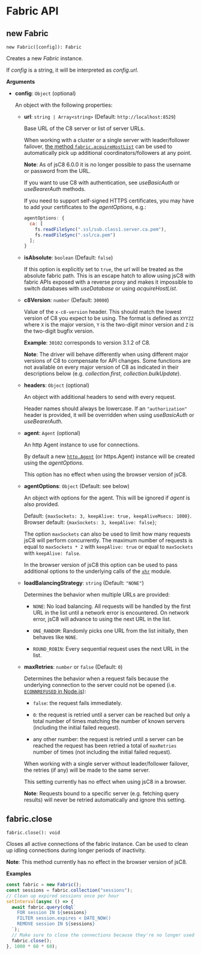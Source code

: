 # Fabric API

## new Fabric

`new Fabric([config]): Fabric`

Creates a new _Fabric_ instance.

If _config_ is a string, it will be interpreted as _config.url_.

**Arguments**

- **config**: `Object` (optional)

  An object with the following properties:

  - **url**: `string | Array<string>` (Default: `http://localhost:8529`)

    Base URL of the C8 server or list of server URLs.

    When working with a cluster or a single server with leader/follower failover,
    [the method `fabric.acquireHostList`](DatabaseManipulation.md#databaseacquirehostlist)
    can be used to automatically pick up additional coordinators/followers at
    any point.

    **Note**: As of jsC8 6.0.0 it is no longer possible to pass
    the username or password from the URL.

    If you want to use C8 with authentication, see
    _useBasicAuth_ or _useBearerAuth_ methods.

    If you need to support self-signed HTTPS certificates, you may have to add
    your certificates to the _agentOptions_, e.g.:

    ```js
    agentOptions: {
      ca: [
        fs.readFileSync(".ssl/sub.class1.server.ca.pem"),
        fs.readFileSync(".ssl/ca.pem")
      ];
    }
    ```

  - **isAbsolute**: `boolean` (Default: `false`)

    If this option is explicitly set to `true`, the _url_ will be treated as the
    absolute fabric path. This is an escape hatch to allow using jsC8 with
    fabric APIs exposed with a reverse proxy and makes it impossible to switch
    databases with _useDatabase_ or using _acquireHostList_.

  - **c8Version**: `number` (Default: `30000`)

    Value of the `x-c8-version` header. This should match the lowest
    version of C8 you expect to be using. The format is defined as
    `XYYZZ` where `X` is the major version, `Y` is the two-digit minor version
    and `Z` is the two-digit bugfix version.

    **Example**: `30102` corresponds to version 3.1.2 of C8.

    **Note**: The driver will behave differently when using different major
    versions of C8 to compensate for API changes. Some functions are
    not available on every major version of C8 as indicated in their
    descriptions below (e.g. _collection.first_, _collection.bulkUpdate_).

  - **headers**: `Object` (optional)

    An object with additional headers to send with every request.

    Header names should always be lowercase. If an `"authorization"` header is
    provided, it will be overridden when using _useBasicAuth_ or _useBearerAuth_.

  - **agent**: `Agent` (optional)

    An http Agent instance to use for connections.

    By default a new
    [`http.Agent`](https://nodejs.org/api/http.html#http_new_agent_options) (or
    https.Agent) instance will be created using the _agentOptions_.

    This option has no effect when using the browser version of jsC8.

  - **agentOptions**: `Object` (Default: see below)

    An object with options for the agent. This will be ignored if _agent_ is
    also provided.

    Default: `{maxSockets: 3, keepAlive: true, keepAliveMsecs: 1000}`.
    Browser default: `{maxSockets: 3, keepAlive: false}`;

    The option `maxSockets` can also be used to limit how many requests
    jsC8 will perform concurrently. The maximum number of requests is
    equal to `maxSockets * 2` with `keepAlive: true` or
    equal to `maxSockets` with `keepAlive: false`.

    In the browser version of jsC8 this option can be used to pass
    additional options to the underlying calls of the
    [`xhr`](https://www.npmjs.com/package/xhr) module.

  - **loadBalancingStrategy**: `string` (Default: `"NONE"`)

    Determines the behavior when multiple URLs are provided:

    - `NONE`: No load balancing. All requests will be handled by the first
      URL in the list until a network error is encountered. On network error,
      jsC8 will advance to using the next URL in the list.

    - `ONE_RANDOM`: Randomly picks one URL from the list initially, then
      behaves like `NONE`.

    - `ROUND_ROBIN`: Every sequential request uses the next URL in the list.

  - **maxRetries**: `number` or `false` (Default: `0`)

    Determines the behavior when a request fails because the underlying
    connection to the server could not be opened
    (i.e. [`ECONNREFUSED` in Node.js](https://nodejs.org/api/errors.html#errors_common_system_errors)):

    - `false`: the request fails immediately.

    - `0`: the request is retried until a server can be reached but only a
      total number of times matching the number of known servers (including
      the initial failed request).

    - any other number: the request is retried until a server can be reached
      the request has been retried a total of `maxRetries` number of times
      (not including the initial failed request).

    When working with a single server without leader/follower failover, the
    retries (if any) will be made to the same server.

    This setting currently has no effect when using jsC8 in a browser.

    **Note**: Requests bound to a specific server (e.g. fetching query results)
    will never be retried automatically and ignore this setting.

## fabric.close

`fabric.close(): void`

Closes all active connections of the fabric instance.
Can be used to clean up idling connections during longer periods of inactivity.

**Note**: This method currently has no effect in the browser version of jsC8.

**Examples**

```js
const fabric = new Fabric();
const sessions = fabric.collection("sessions");
// Clean up expired sessions once per hour
setInterval(async () => {
  await fabric.query(c8ql`
    FOR session IN ${sessions}
    FILTER session.expires < DATE_NOW()
    REMOVE session IN ${sessions}
  `);
  // Make sure to close the connections because they're no longer used
  fabric.close();
}, 1000 * 60 * 60);
```
